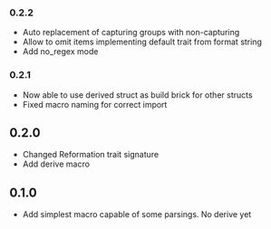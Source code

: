 ### 0.2.2
+ Auto replacement of capturing groups with non-capturing
+ Allow to omit items implementing default trait from format string
+ Add no_regex mode

### 0.2.1
+ Now able to use derived struct as build brick for other structs
+ Fixed macro naming for correct import

## 0.2.0
+ Changed Reformation trait signature
+ Add derive macro

## 0.1.0
+ Add simplest macro capable of some parsings. No derive yet
